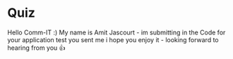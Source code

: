# Quiz

Hello Comm-IT :)
My name is Amit Jascourt - im submitting in the Code for your application test you sent me 
i hope you enjoy it - looking forward to hearing from you :+1:
